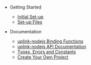 * Getting Started
	* [Initial Set-up](/?id=initial-set-up-important)
	* [Set-up Files](/?id=set-up-files)

* Documentation
	* [uplink-nodejs Binding Functions](/library.md)
	* <a href="uplink-nodejs/documentation.html">uplink-nodejs API Documentation</a>
	* [Types, Errors and Constants](/types.md)
	* [Create Your Own Project](/tutorial.md)
	
